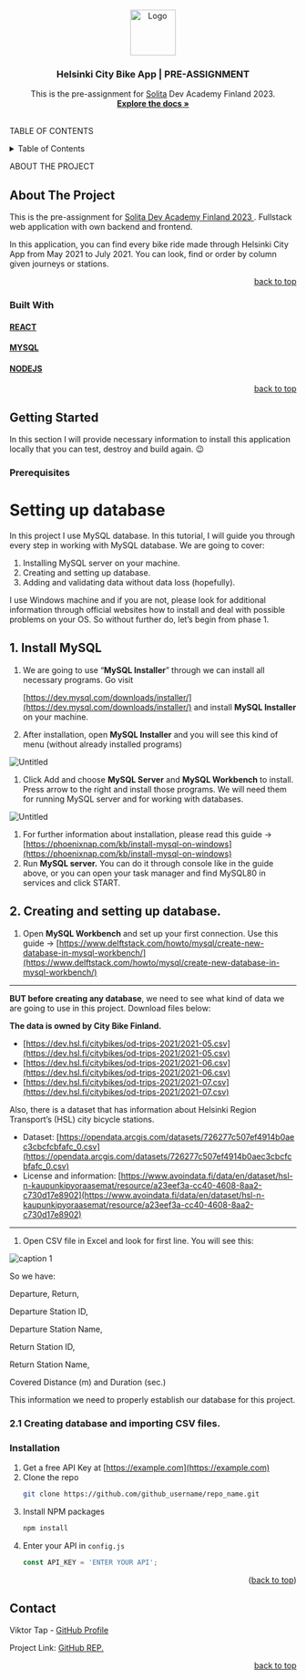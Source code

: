 <!-- Improved compatibility of back to top link: See: https://github.com/othneildrew/Best-README-Template/pull/73 -->
<a name="readme-top"></a>
<!--
*** Thanks for checking out the Best-README-Template. If you have a suggestion
*** that would make this better, please fork the repo and create a pull request
*** or simply open an issue with the tag "enhancement".
*** Don't forget to give the project a star!
*** Thanks again! Now go create something AMAZING! :D
-->



<!-- PROJECT SHIELDS -->
<!--
*** I'm using markdown "reference style" links for readability.
*** Reference links are enclosed in brackets [ ] instead of parentheses ( ).
*** See the bottom of this document for the declaration of the reference variables
*** for contributors-url, forks-url, etc. This is an optional, concise syntax you may use.
*** https://www.markdownguide.org/basic-syntax/#reference-style-links

[![Contributors][contributors-shield]][contributors-url]
[![Forks][forks-shield]][forks-url]
[![Stargazers][stars-shield]][stars-url]
[![Issues][issues-shield]][issues-url]
[![MIT License][license-shield]][license-url]
[![LinkedIn][linkedin-shield]][linkedin-url]


-->
<!-- PROJECT LOGO -->
<br />
<div align="center">
  <a href="https://github.com/ViktorTap/dev-academy-2023-pre">
    <img src="images/logo.png" alt="Logo" width="80" height="80">
  </a>

<h3 align="center">Helsinki City Bike App | PRE-ASSIGNMENT </h3>

  <p align="center">
    This is the pre-assignment for <a href="https://github.com/solita/dev-academy-2023-exercise">Solita</a> Dev Academy Finland 2023.
    <br />
    <a href="https://github.com/ViktorTap/dev-academy-2023-pre"><strong>Explore the docs »</strong></a>
    <br />
    <br />
    <!-- 
    <a href="https://github.com/github_username/repo_name">View Demo</a>
    ·
    <a href="https://github.com/github_username/repo_name/issues">Report Bug</a>
    ·
    <a href="https://github.com/github_username/repo_name/issues">Request Feature</a>
    -->
  </p>
</div>



TABLE OF CONTENTS 
<details>
  <summary>Table of Contents</summary>
  <ol>
    <li>
      <a href="#about-the-project">About The Project</a>
      <ul>
        <li><a href="#built-with">Built With</a></li>
      </ul>
    </li>
    <li>
      <a href="#getting-started">Getting Started</a>
      <ul>
        <li><a href="#prerequisites">Prerequisites</a></li>
        <li><a href="#installation">Installation</a></li>
      </ul>
    </li>
    <li><a href="#usage">Usage</a></li>
    <li><a href="#license">License</a></li>
    <li><a href="#contact">Contact</a></li>
  </ol>
</details>

ABOUT THE PROJECT 
## About The Project

<!-- [![Product Name Screen Shot][product-screenshot]](https://example.com) -->

This is the pre-assignment for <a href="https://github.com/solita/dev-academy-2023-exercise"> Solita Dev Academy Finland 2023 </a>. Fullstack web application with own backend and frontend. 

In this application, you can find every bike ride made through Helsinki City App from May 2021 to July 2021. You can look, find or order by column given journeys or stations.

<p align="right"><a href="#readme-top">back to top</a></p>


### Built With

#### [REACT][React-url]
#### [MYSQL][Mysql-url]
#### [NODEJS][Nodejs-url]

<p align="right"><a href="#readme-top">back to top</a></p>


## Getting Started

In this section I will provide necessary information to install this application locally that you can test, destroy and build again. 😉

### Prerequisites
# Setting up database

In this project I use MySQL database. In this tutorial, I will guide you through every step in working with MySQL database. We are going to cover:

1. Installing MySQL server on your machine.
2. Creating and setting up database.
3. Adding and validating data without data loss (hopefully).

I use Windows machine and if you are not, please look for additional information through official websites how to install and deal with possible problems on your OS. So without further do, let’s begin from phase 1.

## 1. Install MySQL

1. We are going to use “**MySQL Installer**” through we can install all necessary programs. Go visit
    
    [https://dev.mysql.com/downloads/installer/](https://dev.mysql.com/downloads/installer/) and install **MySQL Installer** on your machine.
    

1. After installation, open **MySQL Installer** and you will see this kind of menu (without already installed programs)

![Untitled](https://s3-us-west-2.amazonaws.com/secure.notion-static.com/7523966b-bc33-416b-acbf-8d886d5c49ab/Untitled.png)

1. Click Add and choose **MySQL Server** and **MySQL Workbench** to install. Press arrow to the right and install those programs. We will need them for running MySQL server and for working with databases. 

![Untitled](https://s3-us-west-2.amazonaws.com/secure.notion-static.com/903e581d-3d14-4a48-a038-4fc8d1ba5ccf/Untitled.png)

1. For further information about installation, please read this guide → [https://phoenixnap.com/kb/install-mysql-on-windows](https://phoenixnap.com/kb/install-mysql-on-windows)
2. Run **MySQL server.** You can do it through console like in the guide above, or you can open your task manager and find MySQL80 in services and click START.

## 2. Creating and setting up database.

1. Open **MySQL Workbench** and set up your first connection. Use this guide → [https://www.delftstack.com/howto/mysql/create-new-database-in-mysql-workbench/](https://www.delftstack.com/howto/mysql/create-new-database-in-mysql-workbench/)

---

**BUT before creating any database**, we need to see what kind of data we are going to use in this project. Download files below:

**The data is owned by City Bike Finland.**

- [https://dev.hsl.fi/citybikes/od-trips-2021/2021-05.csv](https://dev.hsl.fi/citybikes/od-trips-2021/2021-05.csv)
- [https://dev.hsl.fi/citybikes/od-trips-2021/2021-06.csv](https://dev.hsl.fi/citybikes/od-trips-2021/2021-06.csv)
- [https://dev.hsl.fi/citybikes/od-trips-2021/2021-07.csv](https://dev.hsl.fi/citybikes/od-trips-2021/2021-07.csv)

Also, there is a dataset that has information about Helsinki Region Transport’s (HSL) city bicycle stations.

- Dataset: [https://opendata.arcgis.com/datasets/726277c507ef4914b0aec3cbcfcbfafc_0.csv](https://opendata.arcgis.com/datasets/726277c507ef4914b0aec3cbcfcbfafc_0.csv)
- License and information: [https://www.avoindata.fi/data/en/dataset/hsl-n-kaupunkipyoraasemat/resource/a23eef3a-cc40-4608-8aa2-c730d17e8902](https://www.avoindata.fi/data/en/dataset/hsl-n-kaupunkipyoraasemat/resource/a23eef3a-cc40-4608-8aa2-c730d17e8902)

---

1. Open CSV file in Excel and look for first line. You will see this:
<p>
<img src="https://s3-us-west-2.amazonaws.com/secure.notion-static.com/bd33865a-1bba-4904-a68b-899f5c3d3a12/Untitled.png" alt="caption 1")>
</p>
So we have: 

Departure, Return, 

Departure Station ID, 

Departure Station Name, 

Return Station ID, 

Return Station Name, 

Covered Distance (m) and Duration (sec.) 

This information we need to properly establish our database for this project.

### 2.1 Creating database and importing CSV files.

### Installation

1. Get a free API Key at [https://example.com](https://example.com)
2. Clone the repo
   ```sh
   git clone https://github.com/github_username/repo_name.git
   ```
3. Install NPM packages
   ```sh
   npm install
   ```
4. Enter your API in `config.js`
   ```js
   const API_KEY = 'ENTER YOUR API';
   ```

<p align="right">(<a href="#readme-top">back to top</a>)</p>



<!-- USAGE EXAMPLES 
## Usage

Use this space to show useful examples of how a project can be used. Additional screenshots, code examples and demos work well in this space. You may also link to more resources.

_For more examples, please refer to the [Documentation](https://example.com)_

<p align="right">(<a href="#readme-top">back to top</a>)</p>
-->

<!-- LICENSE 
## License

Distributed under the MIT License. See `LICENSE.txt` for more information.

<p align="right">(<a href="#readme-top">back to top</a>)</p>

-->

## Contact

Viktor Tap - [GitHub Profile](https://github.com/ViktorTap)

Project Link: [GitHub REP.](https://github.com/ViktorTap/dev-academy-2023-pre)

<p align="right"><a href="#readme-top">back to top</a></p>

<!-- MARKDOWN LINKS & IMAGES -->
<!-- https://www.markdownguide.org/basic-syntax/#reference-style-links -->
[React-url]: https://reactjs.org/
[MySQL-url]: https://www.mysql.com/
[Nodejs-url]: https://nodejs.org/en
